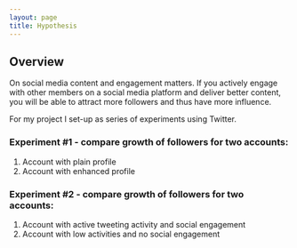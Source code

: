 ```yaml
---
layout: page
title: Hypothesis
---
```


## Overview

On social media content and engagement matters. If you actively engage with other members on a social media platform and deliver better content, you will be able to attract more followers and thus have more influence.

For my project I set-up as series of experiments using Twitter. 

### Experiment #1 - compare growth of followers for two accounts:
1. Account with plain profile
2. Account with enhanced profile

### Experiment #2 - compare growth of followers for two accounts:
1. Account with active tweeting activity and social engagement
2. Account with low activities and no social engagement

